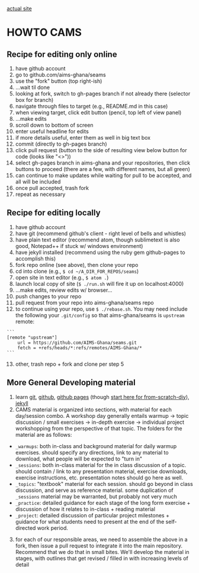 [actual site](http://aims-ghana.github.io/cams/)

HOWTO CAMS
==========

## Recipe for editing only online

 1. have github account
 2. go to github.com/aims-ghana/seams
 3. use the "fork" button (top right-ish)
 4. ...wait til done
 5. looking at fork, switch to gh-pages branch if not already there (selector box for branch)
 6. navigate through files to target (e.g., README.md in this case)
 7. when viewing target, click edit button (pencil, top left of view panel)
 8. ...make edits
 9. scroll down to bottom of screen
 10. enter useful headline for edits
 11. if more details useful, enter them as well in big text box
 12. commit (directly to gh-pages branch)
 13. click pull request (button to the side of resulting view below button for code (looks like "<>"))
 14. select gh-pages branch in aims-ghana and your repositories, then click buttons to proceed (there are a few, with different names, but all green)
 15. can continue to make updates while waiting for pull to be accepted, and all will be included
 16. once pull accepted, trash fork
 17. repeat as necessary

## Recipe for editing locally

 1. have github account
 2. have git (recommend github's client - right level of bells and whistles)
 3. have plain text editor (recommend atom, though sublimetext is also good, Notepad++ if stuck w/ windows environment)
 4. have jekyll installed (recommend using the ruby gem github-pages to accomplish this)
 5. fork repo online (see above), then clone your repo
 6. cd into clone (e.g., `$ cd ~/A_DIR_FOR_REPOS/seams`)
 7. open site in text editor (e.g., `$ atom .`)
 8. launch local copy of site (`$ ./run.sh` will fire it up on localhost:4000)
 9. ...make edits, review edits w/ browser...
 10. push changes to your repo
 11. pull request from your repo into aims-ghana/seams repo
 12. to continue using your repo, use `$ ./rebase.sh`.  You may need include the following your `.git/config` so that aims-ghana/seams is `upstream` remote:

    ```
    [remote "upstream"]
        url = https://github.com/AIMS-Ghana/seams.git
        fetch = +refs/heads/*:refs/remotes/AIMS-Ghana/*
    ```
 13. other, trash repo + fork and clone per step 5

## More General Developing material

 1. learn [git](http://git-scm.com/documentation "git docs"), [github](https://help.github.com/),
 [github pages](https://help.github.com/categories/github-pages-basics/) (though [start here for from-scratch-diy](https://pages.github.com/)), [jekyll](http://jekyllrb.com/)
 2. CAMS material is organized into sections, with material for each day/session combo.  A workshop
 day generally entails warmup -> topic discussion / small exercises -> in-depth exercise -> individual
 project workshopping from the perspective of that topic.  The folders for the material are
 as follows:
  - `_warmups`: both in-class and background material for daily warmup exercises.  should specify any directions,
  link to any material to download, what people will be expected to "turn in"
  - `_sessions`: both in-class material for the in class discussion of a topic.  should contain / link to any presentation material, exercise downloads, exercise instructions, etc.  presentation notes should go here as well.
  - `_topics`: "textbook" material for each session.  should go beyond in class discussion, and serve as reference material.  some duplication of `_sessions` material may be warranted, but probably not very much
  - `_practice`: detailed guidance for each stage of the long form exercise + discussion of how it relates to
  in-class + reading material
  - `_project`: detailed discussion of particular project milestones + guidance for what students need to
  present at the end of the self-directed work period.

 3. for each of our responsible areas, we need to assemble the above in a fork, then issue a pull request to integrate it into the main repository.  Recommend that we do that in small bites.  We'll develop the material
 in stages, with outlines that get revised / filled in with increasing levels of detail
